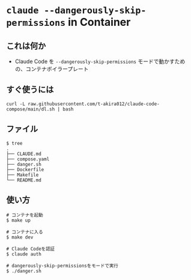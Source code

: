 # `claude --dangerously-skip-permissions` in Container

## これは何か

* Claude Code を `--dangerously-skip-permissions` モードで動かすための、コンテナボイラープレート

## すぐ使うには

```
curl -L raw.githubusercontent.com/t-akira012/claude-code-compose/main/dl.sh | bash
```

## ファイル

```
$ tree
.
├── CLAUDE.md
├── compose.yaml
├── danger.sh
├── Dockerfile
├── Makefile
└── README.md
```

## 使い方

```
# コンテナを起動
$ make up

# コンテナに入る
$ make dev

# Claude Codeを認証
$ claude auth

# dangerously-skip-permissionsをモードで実行
$ ./danger.sh
```
